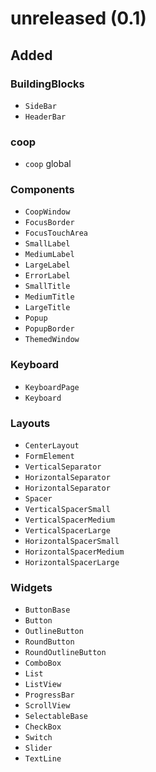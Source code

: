 <!--
SPDX-FileCopyrightText: 2022 Florian Blasius <co_sl@tutanota.com>
SPDX-License-Identifier: MIT
-->

# unreleased (0.1)

## Added

### BuildingBlocks

* `SideBar`
* `HeaderBar`

### coop

* `coop` global

### Components

* `CoopWindow`
* `FocusBorder`
* `FocusTouchArea`
* `SmallLabel`
* `MediumLabel`
* `LargeLabel`
* `ErrorLabel`
* `SmallTitle`
* `MediumTitle`
* `LargeTitle`
* `Popup`
* `PopupBorder`
* `ThemedWindow`

### Keyboard

* `KeyboardPage`
* `Keyboard`

### Layouts

* `CenterLayout`
* `FormElement`
* `VerticalSeparator`
* `HorizontalSeparator`
* `HorizontalSeparator`
* `Spacer`
* `VerticalSpacerSmall`
* `VerticalSpacerMedium`
* `VerticalSpacerLarge`
* `HorizontalSpacerSmall`
* `HorizontalSpacerMedium`
* `HorizontalSpacerLarge`

### Widgets

* `ButtonBase`
* `Button`
* `OutlineButton`
* `RoundButton`
* `RoundOutlineButton`
* `ComboBox`
* `List`
* `ListView`
* `ProgressBar`
* `ScrollView`
* `SelectableBase`
* `CheckBox`
* `Switch`
* `Slider`
* `TextLine`